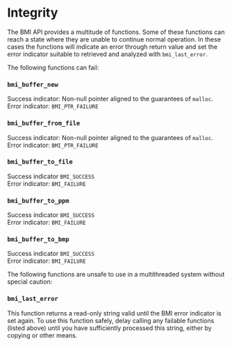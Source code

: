 # Integrity

The BMI API provides a multitude of functions. Some of these functions can reach a state where they are unable to continue normal operation. In these cases the functions will indicate an error through return value and set the error indicator suitable to retrieved and analyzed with `bmi_last_error`.

The following functions can fail:

### `bmi_buffer_new`

Success indicator: Non-null pointer aligned to the guarantees of `malloc`.  
Error indicator: `BMI_PTR_FAILURE`

### `bmi_buffer_from_file`

Success indicator: Non-null pointer aligned to the guarantees of `malloc`.  
Error indicator: `BMI_PTR_FAILURE`

### `bmi_buffer_to_file`

Success indicator `BMI_SUCCESS`  
Error indicator: `BMI_FAILURE`

### `bmi_buffer_to_ppm`

Success indicator `BMI_SUCCESS`  
Error indicator: `BMI_FAILURE`

### `bmi_buffer_to_bmp`

Success indicator `BMI_SUCCESS`  
Error indicator: `BMI_FAILURE`

The following functions are unsafe to use in a multithreaded system without special caution:

### `bmi_last_error`

This function returns a read-only string valid until the BMI error indicator is set again. To use this function safely, delay calling any failable functions (listed above) until you have sufficiently processed this string, either by copying or other means. 
